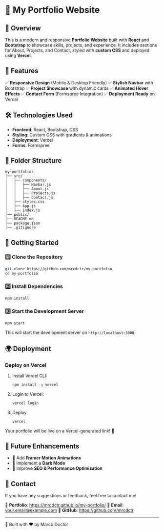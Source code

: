 # 🚀 My Portfolio Website

## 📌 Overview
This is a modern and responsive **Portfolio Website** built with **React** and **Bootstrap** to showcase skills, projects, and experience. It includes sections for About, Projects, and Contact, styled with **custom CSS** and deployed using **Vercel**.

## 🎨 Features
✅ **Responsive Design** (Mobile & Desktop Friendly)
✅ **Stylish Navbar** with Bootstrap
✅ **Project Showcase** with dynamic cards
✅ **Animated Hover Effects**
✅ **Contact Form** (Formspree Integration)
✅ **Deployment Ready** on Vercel

## 🛠️ Technologies Used
- **Frontend**: React, Bootstrap, CSS
- **Styling**: Custom CSS with gradients & animations
- **Deployment**: Vercel
- **Forms**: Formspree

## 📂 Folder Structure
```
my-portfolio/
│── src/
│   ├── components/
│   │   ├── Navbar.js
│   │   ├── About.js
│   │   ├── Projects.js
│   │   ├── Contact.js
│   ├── styles.css
│   ├── App.js
│   ├── index.js
│── public/
│── README.md
│── package.json
│── .gitignore
```

## 🚀 Getting Started
### 1️⃣ Clone the Repository
```sh
git clone https://github.com/mrcdctr/my-portfolio
cd my-portfolio
```

### 2️⃣ Install Dependencies
```sh
npm install
```

### 3️⃣ Start the Development Server
```sh
npm start
```
This will start the development server on `http://localhost:3000`.

## 🌍 Deployment
### Deploy on **Vercel**
1. Install Vercel CLI:
   ```sh
   npm install -g vercel
   ```
2. Login to Vercel:
   ```sh
   vercel login
   ```
3. Deploy:
   ```sh
   vercel
   ```
Your portfolio will be live on a Vercel-generated link! 🎉

## 🎯 Future Enhancements
- 🌟 Add **Framer Motion Animations**
- 🌟 Implement a **Dark Mode**
- 🌟 Improve **SEO & Performance Optimization**

## 📧 Contact
If you have any suggestions or feedback, feel free to contact me!

🔗 **Portfolio**: https://mrcdctr.github.io/my-portfolio/
📧 **Email**: your.email@example.com
📌 **GitHub**: https://github.com/mrcdctr

---
🚀 Built with ❤️ by Marco Doctor

